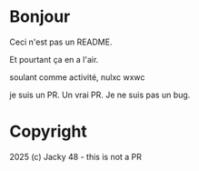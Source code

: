 # Bonjour

Ceci n'est pas un README.

Et pourtant ça en a l'air.

soulant comme activité, nulxc wxwc 

je suis un PR. Un vrai PR. Je ne suis pas un bug.

# Copyright

2025 (c) Jacky 48 - this is not a PR
